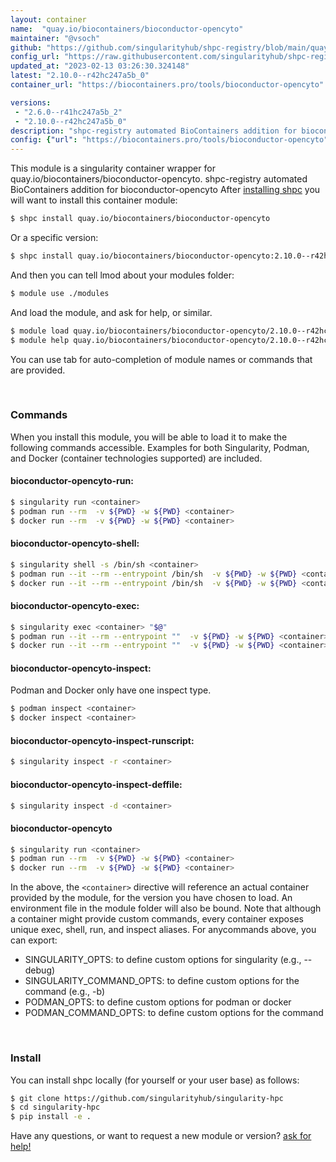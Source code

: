 ```yaml
---
layout: container
name:  "quay.io/biocontainers/bioconductor-opencyto"
maintainer: "@vsoch"
github: "https://github.com/singularityhub/shpc-registry/blob/main/quay.io/biocontainers/bioconductor-opencyto/container.yaml"
config_url: "https://raw.githubusercontent.com/singularityhub/shpc-registry/main/quay.io/biocontainers/bioconductor-opencyto/container.yaml"
updated_at: "2023-02-13 03:26:30.324148"
latest: "2.10.0--r42hc247a5b_0"
container_url: "https://biocontainers.pro/tools/bioconductor-opencyto"

versions:
 - "2.6.0--r41hc247a5b_2"
 - "2.10.0--r42hc247a5b_0"
description: "shpc-registry automated BioContainers addition for bioconductor-opencyto"
config: {"url": "https://biocontainers.pro/tools/bioconductor-opencyto", "maintainer": "@vsoch", "description": "shpc-registry automated BioContainers addition for bioconductor-opencyto", "latest": {"2.10.0--r42hc247a5b_0": "sha256:372a11aa99315b16e878c5ff3d5ed7c71adf243eae01a9f556d9c906bfb0fbb9"}, "tags": {"2.6.0--r41hc247a5b_2": "sha256:6c7d537b410551a19de9ba08df57662701ea75c6af6a07f68503bcaa8e34d292", "2.10.0--r42hc247a5b_0": "sha256:372a11aa99315b16e878c5ff3d5ed7c71adf243eae01a9f556d9c906bfb0fbb9"}, "docker": "quay.io/biocontainers/bioconductor-opencyto"}
---
```


This module is a singularity container wrapper for quay.io/biocontainers/bioconductor-opencyto.
shpc-registry automated BioContainers addition for bioconductor-opencyto
After [installing shpc](#install) you will want to install this container module:


```bash
$ shpc install quay.io/biocontainers/bioconductor-opencyto
```

Or a specific version:

```bash
$ shpc install quay.io/biocontainers/bioconductor-opencyto:2.10.0--r42hc247a5b_0
```

And then you can tell lmod about your modules folder:

```bash
$ module use ./modules
```

And load the module, and ask for help, or similar.

```bash
$ module load quay.io/biocontainers/bioconductor-opencyto/2.10.0--r42hc247a5b_0
$ module help quay.io/biocontainers/bioconductor-opencyto/2.10.0--r42hc247a5b_0
```

You can use tab for auto-completion of module names or commands that are provided.

<br>

### Commands

When you install this module, you will be able to load it to make the following commands accessible.
Examples for both Singularity, Podman, and Docker (container technologies supported) are included.

#### bioconductor-opencyto-run:

```bash
$ singularity run <container>
$ podman run --rm  -v ${PWD} -w ${PWD} <container>
$ docker run --rm  -v ${PWD} -w ${PWD} <container>
```

#### bioconductor-opencyto-shell:

```bash
$ singularity shell -s /bin/sh <container>
$ podman run --it --rm --entrypoint /bin/sh  -v ${PWD} -w ${PWD} <container>
$ docker run --it --rm --entrypoint /bin/sh  -v ${PWD} -w ${PWD} <container>
```

#### bioconductor-opencyto-exec:

```bash
$ singularity exec <container> "$@"
$ podman run --it --rm --entrypoint ""  -v ${PWD} -w ${PWD} <container> "$@"
$ docker run --it --rm --entrypoint ""  -v ${PWD} -w ${PWD} <container> "$@"
```

#### bioconductor-opencyto-inspect:

Podman and Docker only have one inspect type.

```bash
$ podman inspect <container>
$ docker inspect <container>
```

#### bioconductor-opencyto-inspect-runscript:

```bash
$ singularity inspect -r <container>
```

#### bioconductor-opencyto-inspect-deffile:

```bash
$ singularity inspect -d <container>
```



#### bioconductor-opencyto

```bash
$ singularity run <container>
$ podman run --rm  -v ${PWD} -w ${PWD} <container>
$ docker run --rm  -v ${PWD} -w ${PWD} <container>
```


In the above, the `<container>` directive will reference an actual container provided
by the module, for the version you have chosen to load. An environment file in the
module folder will also be bound. Note that although a container
might provide custom commands, every container exposes unique exec, shell, run, and
inspect aliases. For anycommands above, you can export:

 - SINGULARITY_OPTS: to define custom options for singularity (e.g., --debug)
 - SINGULARITY_COMMAND_OPTS: to define custom options for the command (e.g., -b)
 - PODMAN_OPTS: to define custom options for podman or docker
 - PODMAN_COMMAND_OPTS: to define custom options for the command

<br>

### Install

You can install shpc locally (for yourself or your user base) as follows:

```bash
$ git clone https://github.com/singularityhub/singularity-hpc
$ cd singularity-hpc
$ pip install -e .
```

Have any questions, or want to request a new module or version? [ask for help!](https://github.com/singularityhub/singularity-hpc/issues)